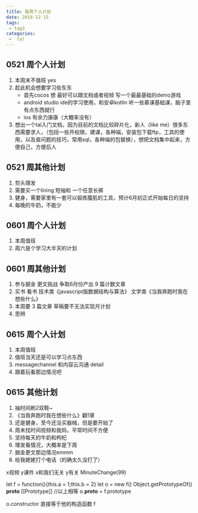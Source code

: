 ```yaml
---
title: 每周个人计划
date: 2018-12-15
tags:
 - tag3
categories:
 -  tal
---
```


## 0521 周个人计划
1. 本周末不值班 yes
2. 趁此机会想要学习些东东
    - 首先cocos 想 最好可以跟文档或者视频 写一个最最基础的demo游戏
    - android studio ide的学习使用，和安卓kotlin 听一些慕课基础课，脑子里有点东西就行
    - ios 有余力康康（大概率没有）
3. 想出一个tal入门文档，因为目前的文档比较碎片化，新人（like me）很多东西需要求人，（包括一些开权限，建课，各种端，安装包下载ftp，工具的使用，以及查问题的技巧，常用sql，各种端的包替换），想把文档集中起来，方便自己，方便后人    

## 0521 周其他计划
1. 剪头理发
2. 需要买一个lining 短袖和 一个任意长裤
3. 健身，需要家里有一套可以锻炼腹肌的工具，预计6月初正式开始每日的坚持
4. 每晚的牛奶，不能少


## 0601 周个人计划
1. 本周值班
2. 周六是个学习大半天的计划
   

## 0601 周其他计划
1. 参与掘金 更文挑战 争取6月份产出 9 篇计数文章 
2. 买书 看书 
技术类《javascript版数据结构与算法》
文学类《当我奔跑时我在想些什么》
3. 本周要 3 篇文章 草稿要不无法实现月计划  
4. 思辨

## 0615 周个人计划
1. 本周值班
2. 值班当天还是可以学习点东西
3. messagechannel 和内容云沟通 detail
4. 跟着玩看那边情况吧

## 0615 其他计划
1. 抽时间刷2双鞋~
2. 《当我奔跑时我在想些什么》翻1章
3. 还是健身，至今还没买器械，但是要开始了
4. 周末找时间视频和我妈，平常时间不方便
5. 坚持每天的牛奶和枸杞
6. 理发看情况，大概率是下周
7. 掘金更文那边情况emmm
8. 给我姥姥打个电话（的确太久没打了）



x视频 y课件
x和我们无关
y有关
MinuteChange(99)

let f = function(){this.a = 1;this.b = 2}
let o = new f()
Object.getPrototypeOf() 
__proto__ 
[[Prototype]]
//以上相等
o.__proto__ = f.prototype

o.constructor 直接等于他的构造函数 f